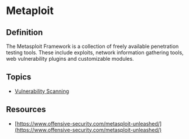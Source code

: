# Metaploit

## Definition
The Metasploit Framework is a collection of freely available penetration testing tools. These include exploits, network information gathering tools, web vulnerability plugins and customizable modules. 

## Topics 
- [Vulnerability Scanning](https://github.com/halfbackflip/notes/blob/main/MetaSploit/Vulnerability%20Scanning.md)

## Resources
- [https://www.offensive-security.com/metasploit-unleashed/](https://www.offensive-security.com/metasploit-unleashed/)